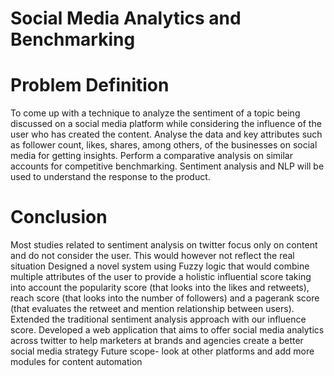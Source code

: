 # Social Media Analytics and Benchmarking
# Problem Definition
To come up with a technique to analyze the sentiment of a topic being discussed on a social media platform while considering the influence of the user who has created the content. 
Analyse the data and key attributes such as follower count, likes, shares, among others, of the businesses on social media for getting insights. 
Perform a comparative analysis on similar accounts for competitive benchmarking. Sentiment analysis and NLP will be used to understand the response to the product. 
# Conclusion
Most studies related to sentiment analysis on twitter focus only on content and do not consider the user. This would however not reflect the real situation 
Designed a novel system using Fuzzy logic that would combine multiple attributes of the user to provide a holistic influential score taking into account the popularity score (that looks into the likes and retweets), reach score (that looks into the number of followers) and a pagerank score (that evaluates the retweet and mention relationship between users).
Extended the traditional sentiment analysis approach with our influence score.
Developed a web application that aims to offer social media analytics across twitter to help marketers at brands and agencies create a better social media strategy
Future scope- look at other platforms and add more modules for content automation
